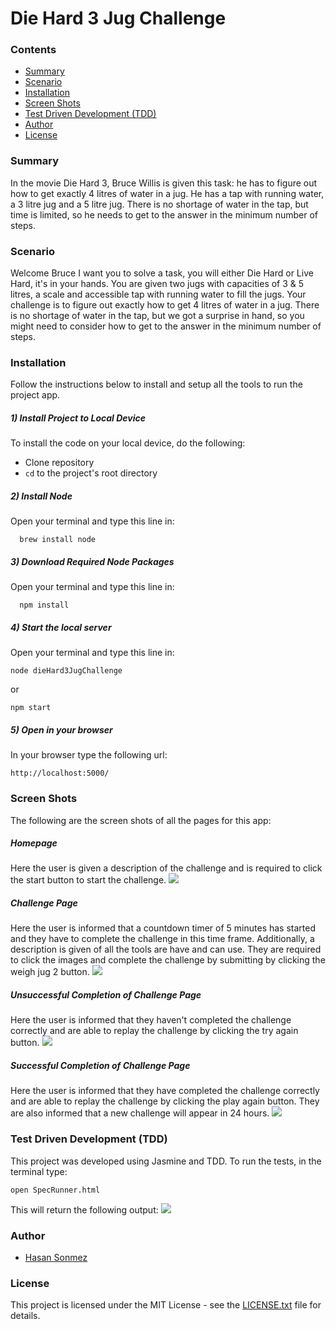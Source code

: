 # Die Hard 3 Jug Challenge

### Contents
- [Summary](#summary)
- [Scenario](#scenario)
- [Installation](#installation)
- [Screen Shots](#screen-shots)
- [Test Driven Development (TDD)](#tdd)
- [Author](#author)
- [License](#license)

### <a name="summary">Summary</a>
In the movie Die Hard 3, Bruce Willis is given this task: he has to figure out how to get exactly 4 litres of water in a jug. He has a tap with running water, a 3 litre jug and a 5 litre jug. There is no shortage of water in the tap, but time is limited, so he needs to get to the answer in the minimum number of steps.


### <a name="scenario">Scenario</a>
Welcome Bruce I want you to solve a task, you will either Die Hard or Live Hard, it's in your hands. You are given two jugs with capacities of 3 & 5 litres, a scale and accessible tap with running water to fill the jugs. Your challenge is to figure out exactly how to get 4 litres of water in a jug.
There is no shortage of water in the tap, but we got a surprise in hand, so you might need to consider how to get to the answer in the minimum number of steps.

### <a name="installation">Installation</a>
Follow the instructions below to install and setup all the tools to run the project app.

##### 1) Install Project to Local Device
To install the code on your local device, do the following:

* Clone repository
* `cd` to the project's root directory

##### 2) Install Node

Open your terminal and type this line in:
```
  brew install node
```

##### 3) Download Required Node Packages

Open your terminal and type this line in:
```
  npm install
```

##### 4) Start the local server
Open your terminal and type this line in:
```
node dieHard3JugChallenge
```
or
```
npm start
```
##### 5) Open in your browser
In your browser type the following url:
```
http://localhost:5000/
```
### <a name="screen-shots">Screen Shots</a>
The following are the screen shots of all the pages for this app:

##### Homepage
Here the user is given a description of the challenge and is required to click the start button to start the challenge.
![](./images/homepage.png?raw=true)

##### Challenge Page
Here the user is informed that a countdown timer of 5 minutes has started and they have to complete the challenge in this time frame.
Additionally, a description is given of all the tools are have and can use. They are required to click the images and complete the challenge by submitting by clicking the weigh jug 2 button.
![](./images/challenge-page.png?raw=true)

##### Unsuccessful Completion of Challenge Page
Here the user is informed that they haven't completed the challenge correctly and are able to replay the challenge by clicking the try again button.
![](./images/boom-page.png?raw=true)

##### Successful Completion of Challenge Page
Here the user is informed that they have completed the challenge correctly and are able to replay the challenge by clicking the play again button. They are also informed that a new challenge will appear in 24 hours.
![](./images/congratulations-page.png?raw=true)

### <a name="tdd">Test Driven Development (TDD)</a>
This project was developed using Jasmine and TDD. To run the tests, in the terminal type:
```
open SpecRunner.html
```
This will return the following output:
![](./images/jasmine-test.png?raw=true)

### <a name="author">Author</a>
- [Hasan Sonmez](https://github.com/UltimateCoder00)

### <a name="license">License</a>

This project is licensed under the MIT License - see the [LICENSE.txt](LICENSE.txt) file for details.
